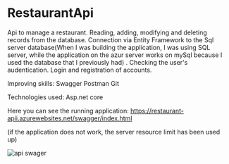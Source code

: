 # RestaurantApi
Api to manage a restaurant. Reading, adding, modifying and deleting records from the database. 
Connection via Entity Framework to the Sql server database(When I was building the application, I was using SQL server, while the application on the azur server works on mySql because I used the database that I previously had) . Checking the user's audentication. Login and registration of accounts.

Improving skills:
Swagger
Postman
Git

Technologies used:
Asp.net core

Here you can see the running application: https://restaurant-apii.azurewebsites.net/swagger/index.html

(if the application does not work, the server resource limit has been used up)



![api swager](https://user-images.githubusercontent.com/78487952/132234344-fb672895-2e49-4708-8952-26f755088a14.jpg)


